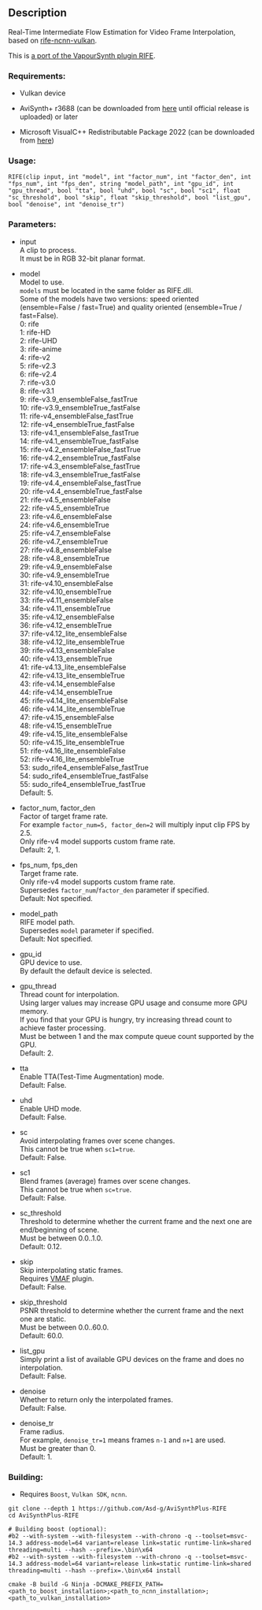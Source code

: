 ## Description

Real-Time Intermediate Flow Estimation for Video Frame Interpolation, based on [rife-ncnn-vulkan](https://github.com/nihui/rife-ncnn-vulkan).

This is [a port of the VapourSynth plugin RIFE](https://github.com/HomeOfVapourSynthEvolution/VapourSynth-RIFE-ncnn-Vulkan).

### Requirements:

- Vulkan device

- AviSynth+ r3688 (can be downloaded from [here](https://gitlab.com/uvz/AviSynthPlus-Builds) until official release is uploaded) or later

- Microsoft VisualC++ Redistributable Package 2022 (can be downloaded from [here](https://github.com/abbodi1406/vcredist/releases))

### Usage:

```
RIFE(clip input, int "model", int "factor_num", int "factor_den", int "fps_num", int "fps_den", string "model_path", int "gpu_id", int "gpu_thread", bool "tta", bool "uhd", bool "sc", bool "sc1", float "sc_threshold", bool "skip", float "skip_threshold", bool "list_gpu", bool "denoise", int "denoise_tr")
```

### Parameters:

- input<br>
    A clip to process.<br>
    It must be in RGB 32-bit planar format.

- model<br>
    Model to use.<br>
    `models` must be located in the same folder as RIFE.dll.<br>
    Some of the models have two versions: speed oriented (ensemble=False / fast=True) and quality oriented (ensemble=True / fast=False).<br>
    0: rife<br>
    1: rife-HD<br>
    2: rife-UHD<br>
    3: rife-anime<br>
    4: rife-v2<br>
    5: rife-v2.3<br>
    6: rife-v2.4<br>
    7: rife-v3.0<br>
    8: rife-v3.1<br>
    9: rife-v3.9_ensembleFalse_fastTrue<br>
    10: rife-v3.9_ensembleTrue_fastFalse<br>
    11: rife-v4_ensembleFalse_fastTrue<br>
    12: rife-v4_ensembleTrue_fastFalse<br>
    13: rife-v4.1_ensembleFalse_fastTrue<br>
    14: rife-v4.1_ensembleTrue_fastFalse<br>
    15: rife-v4.2_ensembleFalse_fastTrue<br>
    16: rife-v4.2_ensembleTrue_fastFalse<br>
    17: rife-v4.3_ensembleFalse_fastTrue<br>
    18: rife-v4.3_ensembleTrue_fastFalse<br>
    19: rife-v4.4_ensembleFalse_fastTrue<br>
    20: rife-v4.4_ensembleTrue_fastFalse<br>
    21: rife-v4.5_ensembleFalse<br>
    22: rife-v4.5_ensembleTrue<br>
    23: rife-v4.6_ensembleFalse<br>
    24: rife-v4.6_ensembleTrue<br>
    25: rife-v4.7_ensembleFalse<br>
    26: rife-v4.7_ensembleTrue<br>
    27: rife-v4.8_ensembleFalse<br>
    28: rife-v4.8_ensembleTrue<br>
    29: rife-v4.9_ensembleFalse<br>
    30: rife-v4.9_ensembleTrue<br>
    31: rife-v4.10_ensembleFalse<br>
    32: rife-v4.10_ensembleTrue<br>
    33: rife-v4.11_ensembleFalse<br>
    34: rife-v4.11_ensembleTrue<br>
    35: rife-v4.12_ensembleFalse<br>
    36: rife-v4.12_ensembleTrue<br>
    37: rife-v4.12_lite_ensembleFalse<br>
    38: rife-v4.12_lite_ensembleTrue<br>
    39: rife-v4.13_ensembleFalse<br>
    40: rife-v4.13_ensembleTrue<br>
    41: rife-v4.13_lite_ensembleFalse<br>
    42: rife-v4.13_lite_ensembleTrue<br>
    43: rife-v4.14_ensembleFalse<br>
    44: rife-v4.14_ensembleTrue<br>
    45: rife-v4.14_lite_ensembleFalse<br>
    46: rife-v4.14_lite_ensembleTrue<br>
    47: rife-v4.15_ensembleFalse<br>
    48: rife-v4.15_ensembleTrue<br>
    49: rife-v4.15_lite_ensembleFalse<br>
    50: rife-v4.15_lite_ensembleTrue<br>
    51: rife-v4.16_lite_ensembleFalse<br>
    52: rife-v4.16_lite_ensembleTrue<br>
    53: sudo_rife4_ensembleFalse_fastTrue<br>
    54: sudo_rife4_ensembleTrue_fastFalse<br>
    55: sudo_rife4_ensembleTrue_fastTrue<br>
    Default: 5.

- factor_num, factor_den<br>
    Factor of target frame rate.<br>
    For example `factor_num=5, factor_den=2` will multiply input clip FPS by 2.5.<br>
    Only rife-v4 model supports custom frame rate.<br>
    Default: 2, 1.

- fps_num, fps_den<br>
    Target frame rate.<br>
    Only rife-v4 model supports custom frame rate.<br>
    Supersedes `factor_num`/`factor_den` parameter if specified.<br>
    Default: Not specified.

- model_path<br>
    RIFE model path.<br>
    Supersedes `model` parameter if specified.<br>
    Default: Not specified.

- gpu_id<br>
    GPU device to use.<br>
    By default the default device is selected.

- gpu_thread<br>
    Thread count for interpolation.<br>
    Using larger values may increase GPU usage and consume more GPU memory.<br>
    If you find that your GPU is hungry, try increasing thread count to achieve faster processing.<br>
    Must be between 1 and the max compute queue count supported by the GPU.<br>
    Default: 2.

- tta<br>
    Enable TTA(Test-Time Augmentation) mode.<br>
    Default: False.

- uhd<br>
    Enable UHD mode.<br>
    Default: False.
- sc<br>
    Avoid interpolating frames over scene changes.<br>
    This cannot be true when `sc1=true`.<br>
    Default: False.

- sc1<br>
    Blend frames (average) frames over scene changes.<br>
    This cannot be true when `sc=true`.<br>
    Default: False.

- sc_threshold<br>
    Threshold to determine whether the current frame and the next one are end/beginning of scene.<br>
    Must be between 0.0..1.0.<br>
    Default: 0.12.

- skip<br>
    Skip interpolating static frames.<br>
    Requires [VMAF](https://github.com/Asd-g/AviSynth-VMAF) plugin.<br>
    Default: False.

- skip_threshold<br>
    PSNR threshold to determine whether the current frame and the next one are static.<br>
    Must be between 0.0..60.0.<br>
    Default: 60.0.

- list_gpu<br>
    Simply print a list of available GPU devices on the frame and does no interpolation.<br>
    Default: False.

- denoise<br>
    Whether to return only the interpolated frames.<br>
    Default: False.

- denoise_tr<br>
    Frame radius.<br>
    For example, `denoise_tr=1` means frames `n-1` and `n+1` are used.<br>
    Must be greater than 0.<br>
    Default: 1.

### Building:

- Requires `Boost`, `Vulkan SDK`, `ncnn`.

```
git clone --depth 1 https://github.com/Asd-g/AviSynthPlus-RIFE
cd AviSynthPlus-RIFE

# Building boost (optional):
#b2 --with-system --with-filesystem --with-chrono -q --toolset=msvc-14.3 address-model=64 variant=release link=static runtime-link=shared threading=multi --hash --prefix=.\bin\x64
#b2 --with-system --with-filesystem --with-chrono -q --toolset=msvc-14.3 address-model=64 variant=release link=static runtime-link=shared threading=multi --hash --prefix=.\bin\x64 install

cmake -B build -G Ninja -DCMAKE_PREFIX_PATH=<path_to_boost_installation>;<path_to_ncnn_installation>;<path_to_vulkan_installation>
```
